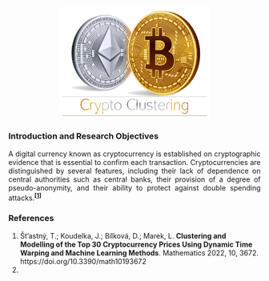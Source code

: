 <p align="center">
<img src="https://github.com/theidari/CryptoClustering/blob/main/assets/crypto_header.png" width=300px>
</p>
<h3>Introduction and Research Objectives</h3>
<p align="justify">
A digital currency known as cryptocurrency is established on cryptographic evidence that is essential to confirm each transaction. Cryptocurrencies are distinguished by several features, including their lack of dependence on central authorities such as central banks, their provision of a degree of pseudo-anonymity, and their ability to protect against double spending attacks.<sup><b>[<a href="https://github.com/theidari/CryptoClustering/edit/main/README.md#references">1</a>]</b></sup>
</p>
<h3>References</h3>
<ol>
  <li> Št’astný, T.; Koudelka, J.; Bílková, D.; Marek, L. <b>Clustering and Modelling of the Top 30 Cryptocurrency Prices Using Dynamic Time Warping and Machine Learning Methods</b>. Mathematics 2022, 10, 3672. https://doi.org/10.3390/math10193672</li>
  <li>
</ol>
